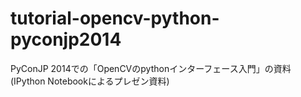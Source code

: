 tutorial-opencv-python-pyconjp2014
==================================

PyConJP 2014での「OpenCVのpythonインターフェース入門」の資料(IPython Notebookによるプレゼン資料)

